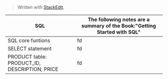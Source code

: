 


> Written with [StackEdit](https://stackedit.io/).

| ﻿SQL 	| The following notes are a summary of the Book:"Getting Started with SQL" 	|
|----| ---	|
| SQL core funtions 	|  fd	|
| SELECT statement 	|  fd	|
| PRODUCT table: PRODUCT_ID, DESCRIPTION, PRICE 	|  fd	|



<!--stackedit_data:
eyJoaXN0b3J5IjpbLTUyMDYzODk5N119
-->